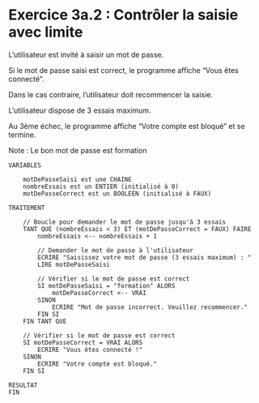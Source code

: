# Exercice 3a.2 : Contrôler la saisie avec limite
L’utilisateur est invité à saisir un mot de passe.

Si le mot de passe saisi est correct, le programme affiche “Vous êtes connecté”.

Dans le cas contraire, l’utilisateur doit recommencer la saisie.

L’utilisateur dispose de 3 essais maximum.

Au 3ème échec, le programme affiche “Votre compte est bloqué” et se termine.

Note : Le bon mot de passe est formation



````
VARIABLES

	motDePasseSaisi est une CHAINE
	nombreEssais est un ENTIER (initialisé à 0)
	motDePasseCorrect est un BOOLEEN (initialisé à FAUX)

TRAITEMENT

	// Boucle pour demander le mot de passe jusqu'à 3 essais
	TANT QUE (nombreEssais < 3) ET (motDePasseCorrect = FAUX) FAIRE
		nombreEssais <-- nombreEssais + 1

		// Demander le mot de passe à l'utilisateur
		ECRIRE "Saisissez votre mot de passe (3 essais maximum) : "
		LIRE motDePasseSaisi

		// Vérifier si le mot de passe est correct
		SI motDePasseSaisi = "formation" ALORS
			motDePasseCorrect <-- VRAI
		SINON
			ECRIRE "Mot de passe incorrect. Veuillez recommencer."
		FIN SI
	FIN TANT QUE

	// Vérifier si le mot de passe est correct
	SI motDePasseCorrect = VRAI ALORS
		ECRIRE "Vous êtes connecté !"
	SINON
		ECRIRE "Votre compte est bloqué."
	FIN SI

RESULTAT
FIN

````